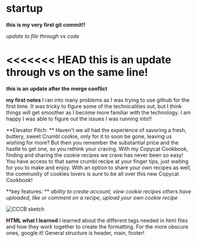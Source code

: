 # startup

**this is my __very__ first git commit!!**

*update to file through vs code*

<<<<<<< HEAD
**this is an update through vs on the same line!**
=======
**this is an update after the merge conflict**

**my first notes**
I ran into many problems as I was trying to use github for the first time. It was tricky to figure some of the technicalities out, but I think things will get smoother as I become more familiar with the technology. I am happy I was able to figure out the issues I was running into!!


**Elevator Pitch: **
Haven't we all had the experience of savoring a fresh, buttery, sweet Crumbl cookie, only for it to soon be gone, leaving us wishing for more? But then you remember the substantial price and the hastle to get one, so you rethink your craving. With my Copycat Cookbook, finding and sharing the cookie recipes we crave has never been so easy! You have access to that same crumbl recipe at your finger tips, just waiting for you to make and enjoy. With an option to share your own recipes as well, the community of cookies lovers is sure to be all over this new Copycat Cookbook!

**key features: **
*ability to create account, 
view cookie recipes others have uploaded, 
like or comment on a recipe, 
upload your own cookie recipe*


![CCCB sketch](https://user-images.githubusercontent.com/122322464/214968887-e9488ea1-0d9b-4b8e-b404-35f9f96bd0e0.jpg)


**HTML what I learned**
I learned about the different tags needed in html files and how they work together to create the formatting. For the more obscure ones, google it! General structure is header, main, footer!

